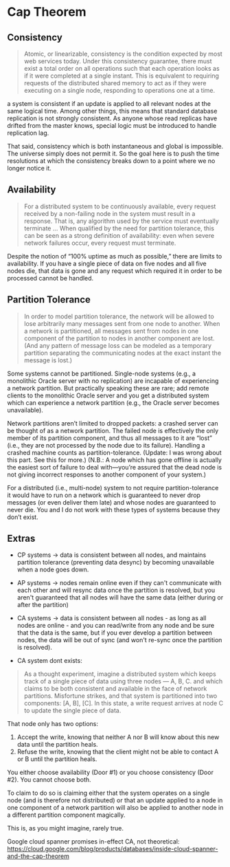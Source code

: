 # Cap Theorem

## Consistency
> Atomic, or linearizable, consistency is the condition expected by most web services today. Under this consistency guarantee, there must exist a total order on all operations such that each operation looks as if it were completed at a single instant. This is equivalent to requiring requests of the distributed shared memory to act as if they were executing on a single node, responding to operations one at a time.

a system is consistent if an update is applied to all relevant nodes at the same logical time. Among other things, this means that standard database replication is not strongly consistent. As anyone whose read replicas have drifted from the master knows, special logic must be introduced to handle replication lag.

That said, consistency which is both instantaneous and global is impossible. The universe simply does not permit it. So the goal here is to push the time resolutions at which the consistency breaks down to a point where we no longer notice it.

## Availability
> For a distributed system to be continuously available, every request received by a non-failing node in the system must result in a response. That is, any algorithm used by the service must eventually terminate … When qualified by the need for partition tolerance, this can be seen as a strong definition of availability: even when severe network failures occur, every request must terminate.

Despite the notion of “100% uptime as much as possible,” there are limits to availability. If you have a single piece of data on five nodes and all five nodes die, that data is gone and any request which required it in order to be processed cannot be handled.

## Partition Tolerance
> In order to model partition tolerance, the network will be allowed to lose arbitrarily many messages sent from one node to another. When a network is partitioned, all messages sent from nodes in one component of the partition to nodes in another component are lost. (And any pattern of message loss can be modeled as a temporary partition separating the communicating nodes at the exact instant the message is lost.)

Some systems cannot be partitioned. Single-node systems (e.g., a monolithic Oracle server with no replication) are incapable of experiencing a network partition. But practically speaking these are rare; add remote clients to the monolithic Oracle server and you get a distributed system which can experience a network partition (e.g., the Oracle server becomes unavailable).

Network partitions aren’t limited to dropped packets: a crashed server can be thought of as a network partition. The failed node is effectively the only member of its partition component, and thus all messages to it are “lost” (i.e., they are not processed by the node due to its failure). Handling a crashed machine counts as partition-tolerance. (Update: I was wrong about this part. See this for more.) (N.B.: A node which has gone offline is actually the easiest sort of failure to deal with—you’re assured that the dead node is not giving incorrect responses to another component of your system.)

For a distributed (i.e., multi-node) system to not require partition-tolerance it would have to run on a network which is guaranteed to never drop messages (or even deliver them late) and whose nodes are guaranteed to never die. You and I do not work with these types of systems because they don’t exist.

## Extras

* CP systems -> data is consistent between all nodes, and maintains partition tolerance (preventing data desync) by becoming unavailable when a node goes down.

* AP systems -> nodes remain online even if they can't communicate with each other and will resync data once the partition is resolved, but you aren't guaranteed that all nodes will have the same data (either during or after the partition)

* CA systems -> data is consistent between all nodes - as long as all nodes are online - and you can read/write from any node and be sure that the data is the same, but if you ever develop a partition between nodes, the data will be out of sync (and won't re-sync once the partition is resolved).

* CA system dont exists:

> As a thought experiment, imagine a distributed system which keeps track of a single piece of data using three nodes — A, B, C. and which claims to be both consistent and available in the face of network partitions. Misfortune strikes, and that system is partitioned into two components: [A, B], [C]. In this state, a write request arrives at node C to update the single piece of data.

That node only has two options:

1. Accept the write, knowing that neither A nor B will know about this new data until the partition heals.
2. Refuse the write, knowing that the client might not be able to contact A or B until the partition heals.

You either choose availability (Door #1) or you choose consistency (Door #2). You cannot choose both.

To claim to do so is claiming either that the system operates on a single node (and is therefore not distributed) or that an update applied to a node in one component of a network partition will also be applied to another node in a different partition component magically.

This is, as you might imagine, rarely true.

Google cloud spanner promises in-effect CA, not theoretical: https://cloud.google.com/blog/products/databases/inside-cloud-spanner-and-the-cap-theorem





